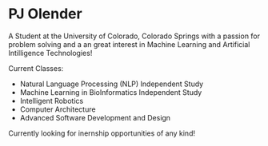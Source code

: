 # PJ Olender
A Student at the University of Colorado, Colorado Springs with a passion for problem solving and a an great interest 
in Machine Learning and Artificial Intilligence Technologies!

Current Classes:
 - Natural Language Processing (NLP) Independent Study
 - Machine Learning in BioInformatics Independent Study
 - Intelligent Robotics
 - Computer Architecture
 - Advanced Software Development and Design



Currently looking for inernship opportunities of any kind!

